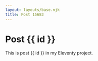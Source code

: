 ```yaml
---
layout: layouts/base.njk
title: Post 15683
---
```


# Post {{ id }}

This is post {{ id }} in my Eleventy project.
